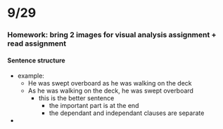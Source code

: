 # 9/29

### Homework: bring 2 images for visual analysis assignment + read assignment

#### Sentence structure
- example:
	+ He was swept overboard as he was walking on the deck
	+ As he was walking on the deck, he was swept overboard
		* this is the better sentence
			- the important part is at the end
			- the dependant and independant clauses are separate
- 

